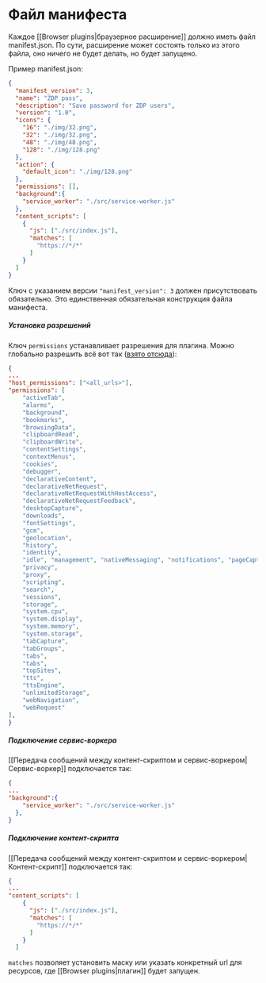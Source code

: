 # Файл манифеста

Каждое [[Browser plugins|браузерное расширение]] должно иметь файл manifest.json. По сути, расширение может состоять только из этого файла, оно ничего не будет делать, но будет запущено.

Пример manifest.json:
```json
{
  "manifest_version": 3,
  "name": "ZDP pass",
  "description": "Save password for ZDP users",
  "version": "1.0",
  "icons": {
    "16": "./img/32.png",
    "32": "./img/32.png",
    "48": "./img/48.png",
    "128": "./img/128.png"
  },
  "action": {
    "default_icon": "./img/128.png"
  },
  "permissions": [],
  "background":{
    "service_worker": "./src/service-worker.js"
  },
  "content_scripts": [
    {
      "js": ["./src/index.js"],
      "matches": [
        "https://*/*"
      ]
    }
  ]
}
```

Ключ с указанием версии `"manifest_version": 3` должен присутствовать обязательно. Это единственная обязательная конструкция файла манифеста.

##### Установка разрешений

Ключ `permissions` устанавливает разрешения для плагина. Можно глобально разрешить всё вот так ([взято отсюда](https://habr.com/ru/articles/718644/)):
```json
{ 
... 
"host_permissions": ["<all_urls>"], 
"permissions": [ 
	"activeTab", 
	"alarms", 
	"background", 
	"bookmarks", 
	"browsingData", 
	"clipboardRead", 
	"clipboardWrite", 
	"contentSettings", 
	"contextMenus", 
	"cookies", 
	"debugger", 
	"declarativeContent", 
	"declarativeNetRequest", 
	"declarativeNetRequestWithHostAccess", 
	"declarativeNetRequestFeedback", 
	"desktopCapture", 
	"downloads", 
	"fontSettings", 
	"gcm", 
	"geolocation", 
	"history", 
	"identity", 
	"idle", "management", "nativeMessaging", "notifications", "pageCapture", "power", "printerProvider", 
	"privacy", 
	"proxy", 
	"scripting", 
	"search", 
	"sessions", 
	"storage", 
	"system.cpu", 
	"system.display", 
	"system.memory", 
	"system.storage", 
	"tabCapture", 
	"tabGroups", 
	"tabs", 
	"tabs", 
	"topSites", 
	"tts", 
	"ttsEngine", 
	"unlimitedStorage", 
	"webNavigation", 
	"webRequest"
], 
}
```

##### Подключение сервис-воркера

[[Передача сообщений между контент-скриптом и сервис-воркером|Сервис-воркер]] подключается так:

```json
{
...
"background":{
    "service_worker": "./src/service-worker.js"
  },
}
```


##### Подключение контент-скрипта

[[Передача сообщений между контент-скриптом и сервис-воркером|Контент-скрипт]] подключается так:
```json
{
...
"content_scripts": [
    {
      "js": ["./src/index.js"],
      "matches": [
        "https://*/*"
      ]
    }
  ]
```

`matches` позволяет установить маску или указать конкретный url для ресурсов, где [[Browser plugins|плагин]] будет запущен.
